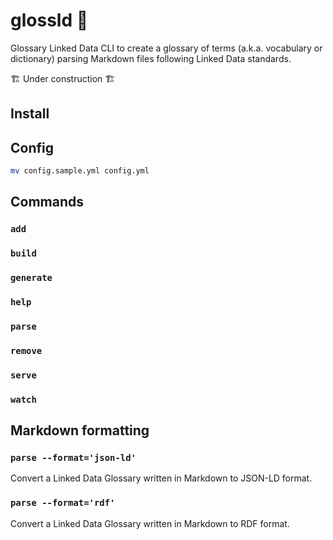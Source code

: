 # glossld 💄

Glossary Linked Data CLI to create a glossary of terms (a.k.a. vocabulary or dictionary) parsing Markdown files following Linked Data standards.

🏗️ Under construction 🏗️

## Install

## Config

```bash
mv config.sample.yml config.yml
```

## Commands

### `add`
### `build`
### `generate`
### `help`
### `parse`
### `remove`
### `serve`
### `watch`

## Markdown formatting

### `parse --format='json-ld'`

Convert a Linked Data Glossary written in Markdown to JSON-LD format.

### `parse --format='rdf'`

Convert a Linked Data Glossary written in Markdown to RDF format.
